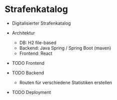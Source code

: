 # Strafenkatalog
- Digitalisierter Strafenkatalog
- Architektur
  - DB: H2 file-based 
  - Backend: Java Spring / Spring Boot (maven)
  - Frontend: React
- TODO Frontend

- TODO Backend
  - Routen für verschiedene Statistiken erstellen

- TODO Deployment
